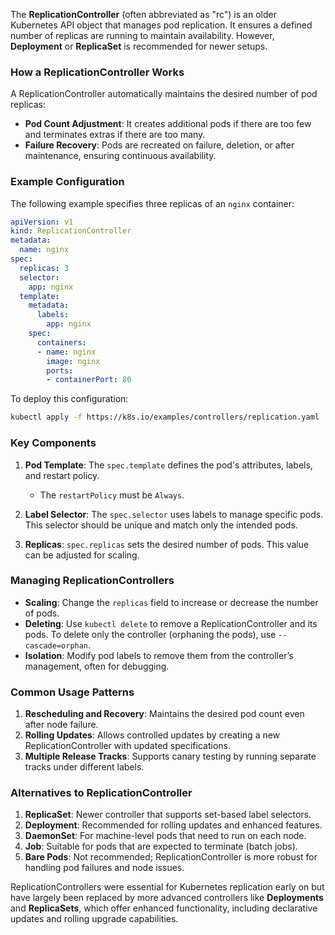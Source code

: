 
The **ReplicationController** (often abbreviated as "rc") is an older Kubernetes API object that manages pod replication. It ensures a defined number of replicas are running to maintain availability. However, **Deployment** or **ReplicaSet** is recommended for newer setups.

### How a ReplicationController Works

A ReplicationController automatically maintains the desired number of pod replicas:
- **Pod Count Adjustment**: It creates additional pods if there are too few and terminates extras if there are too many.
- **Failure Recovery**: Pods are recreated on failure, deletion, or after maintenance, ensuring continuous availability.

### Example Configuration

The following example specifies three replicas of an `nginx` container:

```yaml
apiVersion: v1
kind: ReplicationController
metadata:
  name: nginx
spec:
  replicas: 3
  selector:
    app: nginx
  template:
    metadata:
      labels:
        app: nginx
    spec:
      containers:
      - name: nginx
        image: nginx
        ports:
        - containerPort: 80
```

To deploy this configuration:
```bash
kubectl apply -f https://k8s.io/examples/controllers/replication.yaml
```

### Key Components

1. **Pod Template**: The `spec.template` defines the pod's attributes, labels, and restart policy.
   - The `restartPolicy` must be `Always`.
   
2. **Label Selector**: The `spec.selector` uses labels to manage specific pods. This selector should be unique and match only the intended pods.

3. **Replicas**: `spec.replicas` sets the desired number of pods. This value can be adjusted for scaling.

### Managing ReplicationControllers

- **Scaling**: Change the `replicas` field to increase or decrease the number of pods.
- **Deleting**: Use `kubectl delete` to remove a ReplicationController and its pods. To delete only the controller (orphaning the pods), use `--cascade=orphan`.
- **Isolation**: Modify pod labels to remove them from the controller’s management, often for debugging.

### Common Usage Patterns

1. **Rescheduling and Recovery**: Maintains the desired pod count even after node failure.
2. **Rolling Updates**: Allows controlled updates by creating a new ReplicationController with updated specifications.
3. **Multiple Release Tracks**: Supports canary testing by running separate tracks under different labels.

### Alternatives to ReplicationController

1. **ReplicaSet**: Newer controller that supports set-based label selectors.
2. **Deployment**: Recommended for rolling updates and enhanced features.
3. **DaemonSet**: For machine-level pods that need to run on each node.
4. **Job**: Suitable for pods that are expected to terminate (batch jobs).
5. **Bare Pods**: Not recommended; ReplicationController is more robust for handling pod failures and node issues.

ReplicationControllers were essential for Kubernetes replication early on but have largely been replaced by more advanced controllers like **Deployments** and **ReplicaSets**, which offer enhanced functionality, including declarative updates and rolling upgrade capabilities.